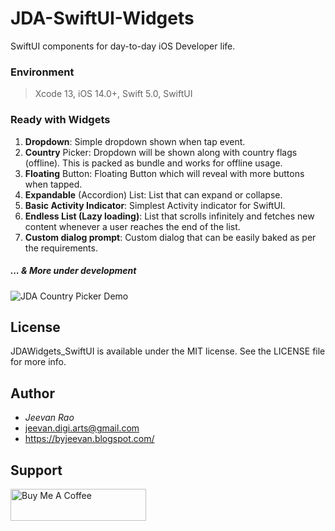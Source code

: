 # JDA-SwiftUI-Widgets #
SwiftUI components for day-to-day iOS Developer life.

### Environment
> Xcode 13, iOS 14.0+, Swift 5.0, SwiftUI

### Ready with Widgets ###

1. **Dropdown**: Simple dropdown shown when tap event.
2. **Country** Picker: Dropdown will be shown along with country flags (offline). This is packed as bundle and works for offline usage.
3. **Floating** Button: Floating Button which will reveal with more buttons when tapped.
4. **Expandable** (Accordion) List: List that can expand or collapse.
5. **Basic Activity Indicator**: Simplest Activity indicator for SwiftUI.
6. **Endless List (Lazy loading)**: List that scrolls infinitely and fetches new content whenever a user reaches the end of the list.
7. **Custom dialog prompt**: Custom dialog that can be easily baked as per the requirements.

##### ... & More under development 

![JDA Country Picker Demo](https://github.com/byJeevan/JDAWidgets_SwiftUI/blob/master/demo.gif)


## License ##
JDAWidgets_SwiftUI is available under the MIT license. See the LICENSE file for more info.

## Author ##
- *Jeevan Rao*
- jeevan.digi.arts@gmail.com
- https://byjeevan.blogspot.com/

## Support ##
<a href="https://www.buymeacoffee.com/jeevan" target="_blank"><img src="https://cdn.buymeacoffee.com/buttons/default-white.png" alt="Buy Me A Coffee" style="height: 51px !important;width: 217px !important;" ></a>
